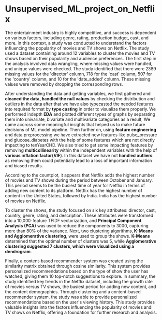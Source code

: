 # Unsupervised_ML_project_on_Netflix 

The entertainment industry is highly competitive, and success is dependent on various factors, including genre, rating, production budget, cast, and more. In this context, a study was conducted to understand the factors influencing the popularity of movies and TV shows on Netflix. The study used a dataset containing around 12 variables to cluster the movies and TV shows based on their popularity and audience preferences. The first step in the analysis involved data wrangling, where missing values were handled, and unique values were checked. The study identified that there were 2389 missing values for the 'director' column, 718 for the 'cast' column, 507 for the 'country' column, and 10 for the 'date_added' column. These missing values were removed by dropping the corresponding rows.

After understanding the data and getting variables, we first gathered and **cleaned the data, handled the null values** by checking the distribution and outliers in the data after that we have also typecasted the needed features into required format by **type casting** in order to visualize them properly. We performed indepth **EDA** and plotted different types of graphs by separating them into univariate, bivariate and multivariate categories as a result, We came accross some meaningful insights that helped us to make future decisions of ML model pipeline. Then further on, using **feature engineering** and data preprocessing  we have extracted new features like pulse_pressure and glucose_diabetes with the help of some features which are not directly impacting to tenYearCHD. We also tried to get some impacting features by removing **multicollinearity** within the independent variables with the help of **various inflation factor(VIF)**. In this dataset we have not **handled outliers** as removing them could potentially lead to a loss of important information and biased results.

According to the countplot, it appears that Netflix adds the highest number of movies and TV shows during the period between October and January. This period seems to be the busiest time of year for Netflix in terms of adding new content to its platform. Netflix has the highest number of content in the United States, followed by India. India has the highest number of movies on Netflix.

To cluster the shows, the study focused on six key attributes: director, cast, country, genre, rating, and description. These attributes were transformed into a 10,000-feature TFIDF vectorization, and **Principal Component Analysis (PCA)** was used to reduce the components to 3000, capturing more than 80% of the variance. Next, two clustering algorithms, **K-Means and Agglomerative clustering**, were used to group the shows. **K-Means** determined that the optimal number of clusters was 5, while **Agglomerative clustering suggested 7 clusters, which were visualized using a dendrogram**.

Finally, a content-based recommender system was created using the similarity matrix obtained through cosine similarity. This system provides personalized recommendations based on the type of show the user has watched, giving them 10 top-notch suggestions to explore. In summary, the study identified key trends in the Netflix dataset, including the growth rate of movies versus TV shows, the busiest period for adding new content, and the content demographics. Through clustering and a content-based recommender system, the study was able to provide personalized recommendations based on the user's viewing history. This study provides valuable insights into the factors influencing the popularity of movies and TV shows on Netflix, offering a foundation for further research and analysis.
